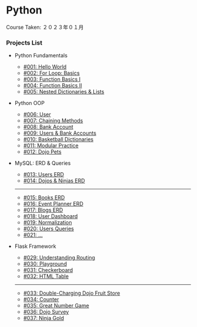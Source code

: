 # Python

Course Taken: ２０２３年０１月

### Projects List

- Python Fundamentals
    - [#001: Hello World](Wk1-Fundamentals/001-Hello_World)
    - [#002: For Loop: Basics](Wk1-Fundamentals/002-For_Loop_Basics_I/)
    - [#003: Function Basics I](Wk1-Fundamentals/003-Functions_Basics_I/)
    - [#004: Function Basics II](Wk1-Fundamentals/004-Functions_Basics_II/)
    - [#005: Nested Dictionaries & Lists](Wk1-Fundamentals/005-Nested_Dictionaries_and_Lists/)

- Python OOP
    - [#006: User](Wk2-OOP/006-User/)
    - [#007: Chaining Methods](Wk2-OOP/007-Chaining_Methods/)
    - [#008: Bank Account](Wk2-OOP/008-BankAccount/)
    - [#009: Users & Bank Accounts](Wk2-OOP/009-Users_with_BankAccounts/)
    - [#010: Basketball Dictionaries](#)
    - [#011: Modular Practice](#)
    - [#012: Dojo Pets](#)

- MySQL: ERD & Queries
    - [#013: Users ERD](Wk3-MySQL/erd/013-Users-ERD/)
    - [#014: Dojos & Ninjas ERD](Wk3-MySQL/erd/014-Dojos_and_Ninjas-ERD)
    ---
    - [#015: Books ERD](Wk3-MySQL/erd/015-Books-ERD/)
    - [#016: Event Planner ERD](#)
    - [#017: Blogs ERD](#)
    - [#018: User Dashboard](#)
    - [#019: Normalization](#)
    - [#020: Users Queries](#)
    - [#021: ...](#)

- Flask Framework
    - [#029: Understanding Routing](Wk4-Flask/029-Understanding_Routing/)
    - [#030: Playground](Wk4-Flask/030-Playground/)
    - [#031: Checkerboard](Wk4-Flask/031-Checkboard/)
    - [#032: HTML Table](Wk4-Flask/032-HTML_Table/)
    ---
    - [#033: Double-Charging Dojo Fruit Store](#)
    - [#034: Counter](#)
    - [#035: Great Number Game](#)
    - [#036: Dojo Survey](#)
    - [#037: Ninja Gold](#)

<!-- - Flask + MySQL - Full-Stack -->